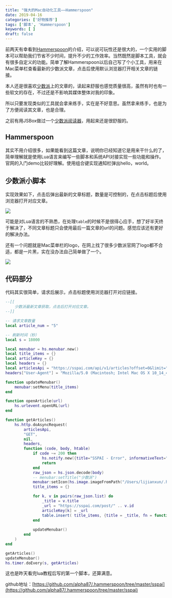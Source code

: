 ```yaml
---
title: "强大的Mac自动化工具——Hammerspoon"
date: 2019-04-16
categories: ['好物推荐']
tags: ['脚本', 'Hammerspoon']
keywords: [ ]
draft: false
---
```


前两天有幸看到[Hammerspoon](http://www.hammerspoon.org/)的介绍，可以说可玩性还是很大的，一个实用的脚本可以帮助我们节省不少时间，提升不少的工作效率。当然既然是脚本工具，就会有很多自定义的功能。简单了解Hammerspoon以后自己写了个小工具，用来在Mac菜单栏查看最新的少数派文章，点击后使用默认浏览器打开相关文章的链接。

<!--more-->

本人还是很喜欢[少数派](https://sspai.com/)上的文章的，读起来舒服也感觉质量很高，虽然有时也有一些软文的存在，不过还是不影响其媒体整体对我的印象。

所以只要发现类似的工具就会拿来练手，实在是不好意思。虽然拿来练手，也是为了方便阅读其文章，也是合理。

之前有用JSBox做过一个[少数派阅读器](https://jsboxbbs.com/d/468--)，用起来还是很舒服的。

## Hammerspoon

其实不用介绍很多，如果能看到这篇文章，说明你已经知道它是用来干什么的了，简单理解就是使用Lua语言来编写一些脚本和系统API对接实现一些功能和操作。官网的入门demo比较好理解。使用组合键实现通知栏弹出hello，world。

## 少数派小脚本

实现效果如下，点击后弹出最新的文章标题，数量是可控制的，在点击标题后使用浏览器打开对应文章。

![](https://ws2.sinaimg.cn/large/006tNc79ly1g24mglbjcfj31c00u07wn.jpg)

可能是对Lua语言的不熟悉，在处理`table`的时候不是很得心应手，想了好半天终于解决了，不同文章标题只会使用最后一篇文章的url的问题。感觉应该还有更好的解决办法。

还有一个问题就是Mac菜单栏的logo，在网上找了很多少数派官网了logo都不合适，都是一片黑，实在没办法自己简单做了一个。

![](https://ws2.sinaimg.cn/large/006tNc79ly1g24m34ael8j30u00u0gnw.jpg)

## 代码部分

代码其实很简单，请求后展示，点击标题使用浏览器打开对应链接。

```lua
--[[
    少数派最新文章获取，点击后打开对应文章。
--]]

-- 请求文章数量
local article_num = "5"

-- 刷新时间（秒）
local s = 18000

local menubar = hs.menubar.new()
local title_items = {}
local articleKey = {}
local headers = {}
local articlesApi = "https://sspai.com/api/v1/articles?offset=0&limit=" .. article_num .. "&type=recommend_to_home&sort=recommend_to_home_at&include_total=false"
headers["User-Agent"] = "Mozilla/5.0 (Macintosh; Intel Mac OS X 10_14_4) AppleWebKit/537.36 (KHTML, like Gecko) Chrome/73.0.3683.103 Safari/537.36"

function updateMenubar()
    menubar:setMenu(title_items)
end

function openArticle(url)
    hs.urlevent.openURL(url)
end

function getArticles()
    hs.http.doAsyncRequest(
        articlesApi, 
        "GET", 
        nil, 
        headers,
        function (code, body, htable)
            if code ~= 200 then
                hs.notify.new({title="SSPAI - Error", informativeText="无法获取到最新文章！"}):send()
                return 
            end
            raw_json = hs.json.decode(body)
            -- menubar:setTitle("少数派")
            menubar:setIcon(hs.image.imageFromPath("/Users/lijianxun/.hammerspoon/sspai/icon.png"):setSize({w=16,h=16}))
            title_items = {}

            for k, v in pairs(raw_json.list) do
                _title = v.title
                _url = "https://sspai.com/post/" .. v.id
                articleKey[k] = _url
                table.insert( title_items, {title = _title, fn = function() openArticle(articleKey[k]) end})
            end
            
            updateMenubar()
        end
    )
end

getArticles()
updateMenubar()
hs.timer.doEvery(s, getArticles)
```

这也是昨天看完lua教程后写的第一个脚本，还算满意。

github地址：[https://github.com/alpha87/.hammerspoon/tree/master/sspai](https://github.com/alpha87/.hammerspoon/tree/master/sspai)